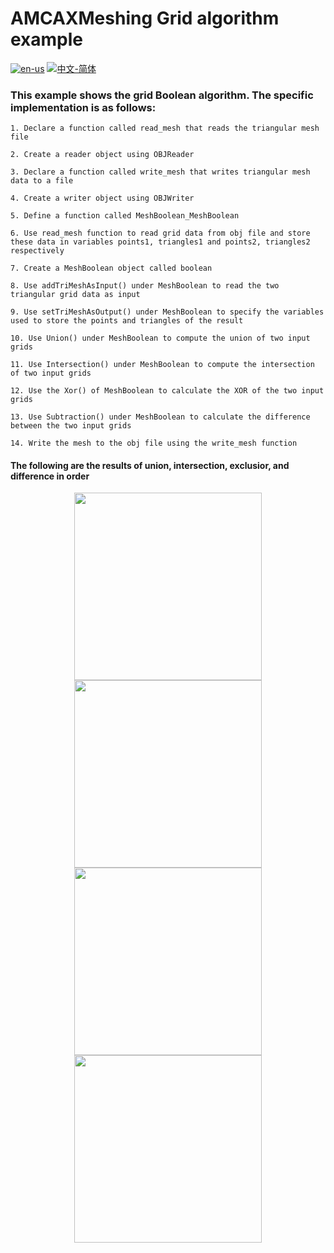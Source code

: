 # AMCAXMeshing Grid algorithm example

[![en-us](https://img.shields.io/badge/en-us-yellow.svg)](./README.md) [![中文-简体](https://img.shields.io/badge/%E4%B8%AD%E6%96%87-%E7%AE%80%E4%BD%93-red.svg)](./README.zh_cn.md)

### This example shows the grid Boolean algorithm. The specific implementation is as follows:



	1. Declare a function called read_mesh that reads the triangular mesh file

	2. Create a reader object using OBJReader

	3. Declare a function called write_mesh that writes triangular mesh data to a file

	4. Create a writer object using OBJWriter

	5. Define a function called MeshBoolean_MeshBoolean

	6. Use read_mesh function to read grid data from obj file and store these data in variables points1, triangles1 and points2, triangles2 respectively

	7. Create a MeshBoolean object called boolean

	8. Use addTriMeshAsInput() under MeshBoolean to read the two triangular grid data as input

	9. Use setTriMeshAsOutput() under MeshBoolean to specify the variables used to store the points and triangles of the result

	10. Use Union() under MeshBoolean to compute the union of two input grids

	11. Use Intersection() under MeshBoolean to compute the intersection of two input grids

	12. Use the Xor() of MeshBoolean to calculate the XOR of the two input grids

	13. Use Subtraction() under MeshBoolean to calculate the difference between the two input grids

	14. Write the mesh to the obj file using the write_mesh function


#### The following are the results of union, intersection, exclusior, and difference in order

<div align = center><img src="https://img2.imgtp.com/2024/05/23/4E13p88B.png" width="300" height="300">

<div align = center><img src="https://img2.imgtp.com/2024/05/23/gTaNhveA.png" width="300" height="300">

<div align = center><img src="https://img2.imgtp.com/2024/05/23/3CtPRSIZ.png" width="300" height="300">

<div align = center><img src="https://img2.imgtp.com/2024/05/23/ePr23VTQ.png" width="300" height="300">